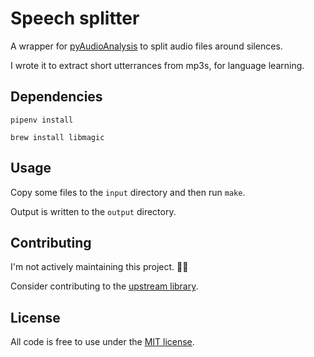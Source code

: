 # Speech splitter

A wrapper for [pyAudioAnalysis](https://github.com/tyiannak/pyAudioAnalysis) to split audio files around silences.

I wrote it to extract short utterrances from mp3s, for language learning.

## Dependencies

```
pipenv install
```

```
brew install libmagic
```

## Usage
Copy some files to the `input` directory and then run `make`.

Output is written to the `output` directory.

## Contributing

I'm not actively maintaining this project. 🤷‍♂️

Consider contributing to the [upstream library](https://github.com/tyiannak/pyAudioAnalysis).

## License
All code is free to use under the [MIT license](https://opensource.org/licenses/MIT).